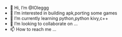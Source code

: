 - 👋 Hi, I’m @IOleggg
- 👀 I’m interested in building apk,porting some games
- 🌱 I’m currently learning python,python kivy,c++
- 💞️ I’m looking to collaborate on ...
- 📫 How to reach me ...

<!---
IOleggg/IOleggg is a ✨ special ✨ repository because its `README.md` (this file) appears on your GitHub profile.
You can click the Preview link to take a look at your changes.
--->
